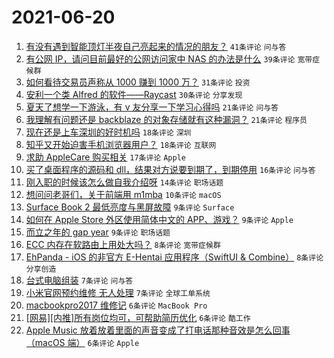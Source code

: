 # 2021-06-20

1. [有没有遇到智能顶灯半夜自己亮起来的情况的朋友？](https://www.v2ex.com/t/784574) `41条评论` `问与答`
1. [有公网 IP，请问目前最好的公网访问家中 NAS 的办法是什么](https://www.v2ex.com/t/784557) `39条评论` `宽带症候群`
1. [如何看待交易员声称从 1000 赚到 1000 万？](https://www.v2ex.com/t/784584) `31条评论` `投资`
1. [安利一个类 Alfred 的软件——Raycast](https://www.v2ex.com/t/784576) `30条评论` `分享发现`
1. [夏天了想学一下游泳，有 v 友分享一下学习心得吗](https://www.v2ex.com/t/784645) `21条评论` `问与答`
1. [我理解有问题还是 backblaze 的对象存储就有这种漏洞？](https://www.v2ex.com/t/784561) `21条评论` `程序员`
1. [现在还是上车深圳的好时机吗](https://www.v2ex.com/t/784580) `18条评论` `深圳`
1. [知乎又开始迫害手机浏览器用户？](https://www.v2ex.com/t/784612) `18条评论` `互联网`
1. [求助 AppleCare 购买相关](https://www.v2ex.com/t/784629) `17条评论` `Apple`
1. [买了桌面程序的源码和 dll，结果对方说要到期了，到期停用](https://www.v2ex.com/t/784617) `16条评论` `问与答`
1. [刚入职的时候该怎么做自我介绍呀](https://www.v2ex.com/t/784637) `14条评论` `职场话题`
1. [想问问老哥们，关于前端用 m1mba](https://www.v2ex.com/t/784597) `10条评论` `macOS`
1. [Surface Book 2 最低亮度与黑屏故障](https://www.v2ex.com/t/784628) `9条评论` `Surface`
1. [如何在 Apple Store 外区使用简体中文的 APP、游戏？](https://www.v2ex.com/t/784623) `9条评论` `Apple`
1. [而立之年的 gap year](https://www.v2ex.com/t/784615) `9条评论` `职场话题`
1. [ECC 内存在软路由上用处大吗？](https://www.v2ex.com/t/784607) `8条评论` `宽带症候群`
1. [EhPanda - iOS 的非官方 E-Hentai 应用程序（SwiftUI & Combine）](https://www.v2ex.com/t/784564) `8条评论` `分享创造`
1. [台式电脑组装](https://www.v2ex.com/t/784658) `7条评论` `问与答`
1. [小米官网预约维修 无人处理](https://www.v2ex.com/t/784585) `7条评论` `全球工单系统`
1. [macbookpro2017 维修记](https://www.v2ex.com/t/784641) `6条评论` `MacBook Pro`
1. [[网易][内推]所有岗位均可，可帮助简历优化](https://www.v2ex.com/t/784594) `6条评论` `酷工作`
1. [Apple Music 放着放着里面的声音变成了打电话那种音效是怎么回事（macOS 端）](https://www.v2ex.com/t/784562) `6条评论` `Apple`
